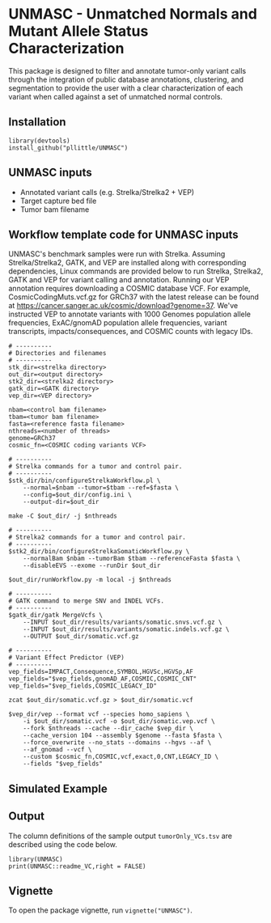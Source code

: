 # UNMASC - Unmatched Normals and Mutant Allele Status Characterization
This package is designed to filter and annotate tumor-only variant calls through the integration of public database annotations, clustering, and segmentation to provide the user with a clear characterization of each variant when called against a set of unmatched normal controls.

## Installation
```
library(devtools)
install_github("pllittle/UNMASC")
```

## UNMASC inputs

* Annotated variant calls (e.g. Strelka/Strelka2 + VEP)
* Target capture bed file
* Tumor bam filename

## Workflow template code for UNMASC inputs

UNMASC's benchmark samples were run with Strelka. Assuming Strelka/Strelka2, GATK, and VEP are installed along with corresponding dependencies, Linux commands are provided below to run Strelka, Strelka2, GATK and VEP for variant calling and annotation. Running our VEP annotation requires downloading a COSMIC database VCF. For example, CosmicCodingMuts.vcf.gz for GRCh37 with the latest release can be found at https://cancer.sanger.ac.uk/cosmic/download?genome=37. We've instructed VEP to annotate variants with 1000 Genomes population allele frequencies, ExAC/gnomAD population allele frequencies, variant transcripts, impacts/consequences, and COSMIC counts with legacy IDs.

```
# ----------
# Directories and filenames
# ----------
stk_dir=<strelka directory>
out_dir=<output directory>
stk2_dir=<strelka2 directory>
gatk_dir=<GATK directory>
vep_dir=<VEP directory>

nbam=<control bam filename>
tbam=<tumor bam filename>
fasta=<reference fasta filename>
nthreads=<number of threads>
genome=GRCh37
cosmic_fn=<COSMIC coding variants VCF>

# ----------
# Strelka commands for a tumor and control pair.
# ----------
$stk_dir/bin/configureStrelkaWorkflow.pl \
	--normal=$nbam --tumor=$tbam --ref=$fasta \
	--config=$out_dir/config.ini \
	--output-dir=$out_dir

make -C $out_dir/ -j $nthreads

# ----------
# Strelka2 commands for a tumor and control pair.
# ----------
$stk2_dir/bin/configureStrelkaSomaticWorkflow.py \
	--normalBam $nbam --tumorBam $tbam --referenceFasta $fasta \
	--disableEVS --exome --runDir $out_dir

$out_dir/runWorkflow.py -m local -j $nthreads

# ----------
# GATK command to merge SNV and INDEL VCFs.
# ----------
$gatk_dir/gatk MergeVcfs \
	--INPUT $out_dir/results/variants/somatic.snvs.vcf.gz \
	--INPUT $out_dir/results/variants/somatic.indels.vcf.gz \
	--OUTPUT $out_dir/somatic.vcf.gz

# ----------
# Variant Effect Predictor (VEP)
# ----------
vep_fields=IMPACT,Consequence,SYMBOL,HGVSc,HGVSp,AF
vep_fields="$vep_fields,gnomAD_AF,COSMIC,COSMIC_CNT"
vep_fields="$vep_fields,COSMIC_LEGACY_ID"

zcat $out_dir/somatic.vcf.gz > $out_dir/somatic.vcf

$vep_dir/vep --format vcf --species homo_sapiens \
	-i $out_dir/somatic.vcf -o $out_dir/somatic.vep.vcf \
	--fork $nthreads --cache --dir_cache $vep_dir \
	--cache_version 104 --assembly $genome --fasta $fasta \
	--force_overwrite --no_stats --domains --hgvs --af \
	--af_gnomad --vcf \
	--custom $cosmic_fn,COSMIC,vcf,exact,0,CNT,LEGACY_ID \
	--fields "$vep_fields"

```

## Simulated Example

## Output

The column definitions of the sample output `tumorOnly_VCs.tsv` are described using the code below.

```
library(UNMASC)
print(UNMASC::readme_VC,right = FALSE)
```

## Vignette
To open the package vignette, run ```vignette("UNMASC")```.

